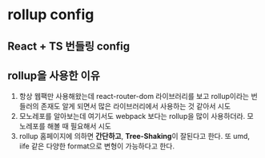 # rollup config

## React + TS 번들링 config

## rollup을 사용한 이유

1. 항상 웹팩만 사용해왔는데 react-router-dom 라이브러리를 보고 rollup이라는 번들러의 존재도 알게 되면서 많은 라이브러리에서 사용하는 것 같아서 시도
2. 모노레포를 알아보는데 여기서도 webpack 보다는 rollup을 많이 사용하더라. 모노레포를 해볼 때 필요해서 시도
3. rollup 홈페이지에 의하면 **간단하고**, **Tree-Shaking**이 잘된다고 한다. 또 umd, iife 같은 다양한 format으로 변형이 가능하다고 한다.

